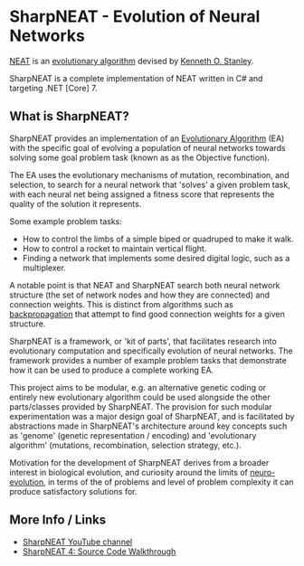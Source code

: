 # SharpNEAT - Evolution of Neural Networks
 
[NEAT](https://en.wikipedia.org/wiki/Neuroevolution_of_augmenting_topologies) is an [evolutionary algorithm](https://en.wikipedia.org/wiki/Evolutionary_algorithm) devised by [Kenneth O. Stanley](https://en.wikipedia.org/wiki/Kenneth_Stanley). 

SharpNEAT is a complete implementation of NEAT written in C# and targeting .NET \[Core\] 7.

## What is SharpNEAT?

SharpNEAT provides an implementation of an [Evolutionary Algorithm](https://en.wikipedia.org/wiki/Evolutionary_algorithm) (EA) with the specific goal of evolving a population of neural networks towards solving some goal problem task (known as as the Objective function).

The EA uses the evolutionary mechanisms of mutation, recombination, and selection, to search for a neural network that  'solves' a given problem task, with each neural net being assigned a fitness score that represents the quality of the solution it represents.

Some example problem tasks:

* How to control the limbs of a simple biped or quadruped to make it walk.
* How to control a rocket to maintain vertical flight.
* Finding a network that implements some desired digital logic, such as a multiplexer.

A notable point is that NEAT and SharpNEAT search both neural network structure (the set of network nodes and how they are connected) and connection weights. This is distinct from algorithms such as [backpropagation](https://en.wikipedia.org/wiki/Backpropagation) that attempt to find good connection weights for a given structure.

SharpNEAT is a framework, or 'kit of parts', that facilitates research into evolutionary computation and specifically evolution of neural networks. The framework provides a number of example problem tasks that demonstrate how it can be used to produce a complete working EA.

This project aims to be modular, e.g. an alternative genetic coding or entirely new evolutionary algorithm could be used alongside the other parts/classes provided by SharpNEAT. The provision for such modular experimentation was a major design goal of SharpNEAT, and is facilitated by abstractions made in SharpNEAT's architecture around key concepts such as 'genome' (genetic representation / encoding) and 'evolutionary algorithm' (mutations, recombination, selection strategy, etc.).

Motivation for the development of SharpNEAT derives from a broader interest in biological evolution, and curiosity around the limits of [neuro-evolution](https://en.wikipedia.org/wiki/Neuroevolution), in terms of the of problems and level of problem complexity it can produce satisfactory solutions for.

## More Info / Links

* [SharpNEAT YouTube channel](https://www.youtube.com/@sharpneat)
* [SharpNEAT 4: Source Code Walkthrough](https://youtu.be/pqVOAo669n0)
